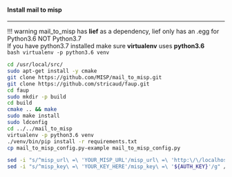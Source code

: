 #### Install mail to misp
--------------------

!!! warning
    mail_to_misp has **lief** as a dependency, lief only has an .egg for Python3.6 NOT Python3.7<br />
    If you have python3.7 installed make sure **virtualenv** uses **python3.6**<br />
    ```bash
    virtualenv -p python3.6 venv
    ```

```bash
cd /usr/local/src/
sudo apt-get install -y cmake
git clone https://github.com/MISP/mail_to_misp.git
git clone https://github.com/stricaud/faup.git
cd faup
sudo mkdir -p build
cd build
cmake .. && make
sudo make install
sudo ldconfig
cd ../../mail_to_misp
virtualenv -p python3.6 venv
./venv/bin/pip install -r requirements.txt
cp mail_to_misp_config.py-example mail_to_misp_config.py

sed -i "s/^misp_url\ =\ 'YOUR_MISP_URL'/misp_url\ =\ 'http:\/\/localhost'/g" /usr/local/src/mail_to_misp/mail_to_misp_config.py
sed -i "s/^misp_key\ =\ 'YOUR_KEY_HERE'/misp_key\ =\ '${AUTH_KEY}'/g" /usr/local/src/mail_to_misp/mail_to_misp_config.py
```
